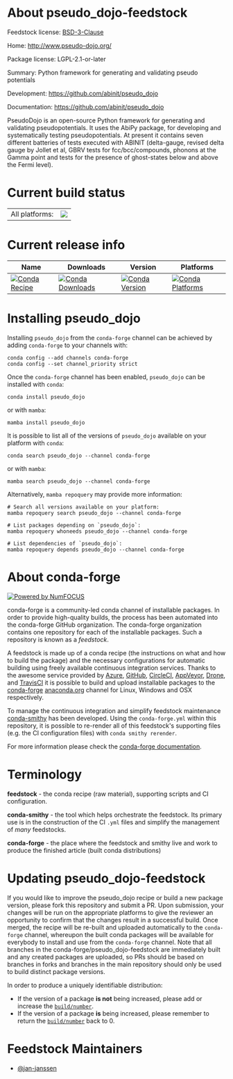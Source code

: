 About pseudo_dojo-feedstock
===========================

Feedstock license: [BSD-3-Clause](https://github.com/conda-forge/pseudo_dojo-feedstock/blob/main/LICENSE.txt)

Home: http://www.pseudo-dojo.org/

Package license: LGPL-2.1-or-later

Summary: Python framework for generating and validating pseudo potentials

Development: https://github.com/abinit/pseudo_dojo

Documentation: https://github.com/abinit/pseudo_dojo

PseudoDojo is an open-source Python framework for generating and
validating pseudopotentials. It uses the AbiPy package, for developing
and systematically testing pseudopotentials. At present it contains
seven different batteries of tests executed with ABINIT (delta-gauge,
revised delta gauge by Jollet et al, GBRV tests for fcc/bcc/compounds,
phonons at the Gamma point and tests for the presence of ghost-states
below and above the Fermi level).


Current build status
====================


<table><tr><td>All platforms:</td>
    <td>
      <a href="https://dev.azure.com/conda-forge/feedstock-builds/_build/latest?definitionId=9797&branchName=main">
        <img src="https://dev.azure.com/conda-forge/feedstock-builds/_apis/build/status/pseudo_dojo-feedstock?branchName=main">
      </a>
    </td>
  </tr>
</table>

Current release info
====================

| Name | Downloads | Version | Platforms |
| --- | --- | --- | --- |
| [![Conda Recipe](https://img.shields.io/badge/recipe-pseudo_dojo-green.svg)](https://anaconda.org/conda-forge/pseudo_dojo) | [![Conda Downloads](https://img.shields.io/conda/dn/conda-forge/pseudo_dojo.svg)](https://anaconda.org/conda-forge/pseudo_dojo) | [![Conda Version](https://img.shields.io/conda/vn/conda-forge/pseudo_dojo.svg)](https://anaconda.org/conda-forge/pseudo_dojo) | [![Conda Platforms](https://img.shields.io/conda/pn/conda-forge/pseudo_dojo.svg)](https://anaconda.org/conda-forge/pseudo_dojo) |

Installing pseudo_dojo
======================

Installing `pseudo_dojo` from the `conda-forge` channel can be achieved by adding `conda-forge` to your channels with:

```
conda config --add channels conda-forge
conda config --set channel_priority strict
```

Once the `conda-forge` channel has been enabled, `pseudo_dojo` can be installed with `conda`:

```
conda install pseudo_dojo
```

or with `mamba`:

```
mamba install pseudo_dojo
```

It is possible to list all of the versions of `pseudo_dojo` available on your platform with `conda`:

```
conda search pseudo_dojo --channel conda-forge
```

or with `mamba`:

```
mamba search pseudo_dojo --channel conda-forge
```

Alternatively, `mamba repoquery` may provide more information:

```
# Search all versions available on your platform:
mamba repoquery search pseudo_dojo --channel conda-forge

# List packages depending on `pseudo_dojo`:
mamba repoquery whoneeds pseudo_dojo --channel conda-forge

# List dependencies of `pseudo_dojo`:
mamba repoquery depends pseudo_dojo --channel conda-forge
```


About conda-forge
=================

[![Powered by
NumFOCUS](https://img.shields.io/badge/powered%20by-NumFOCUS-orange.svg?style=flat&colorA=E1523D&colorB=007D8A)](https://numfocus.org)

conda-forge is a community-led conda channel of installable packages.
In order to provide high-quality builds, the process has been automated into the
conda-forge GitHub organization. The conda-forge organization contains one repository
for each of the installable packages. Such a repository is known as a *feedstock*.

A feedstock is made up of a conda recipe (the instructions on what and how to build
the package) and the necessary configurations for automatic building using freely
available continuous integration services. Thanks to the awesome service provided by
[Azure](https://azure.microsoft.com/en-us/services/devops/), [GitHub](https://github.com/),
[CircleCI](https://circleci.com/), [AppVeyor](https://www.appveyor.com/),
[Drone](https://cloud.drone.io/welcome), and [TravisCI](https://travis-ci.com/)
it is possible to build and upload installable packages to the
[conda-forge](https://anaconda.org/conda-forge) [anaconda.org](https://anaconda.org/)
channel for Linux, Windows and OSX respectively.

To manage the continuous integration and simplify feedstock maintenance
[conda-smithy](https://github.com/conda-forge/conda-smithy) has been developed.
Using the ``conda-forge.yml`` within this repository, it is possible to re-render all of
this feedstock's supporting files (e.g. the CI configuration files) with ``conda smithy rerender``.

For more information please check the [conda-forge documentation](https://conda-forge.org/docs/).

Terminology
===========

**feedstock** - the conda recipe (raw material), supporting scripts and CI configuration.

**conda-smithy** - the tool which helps orchestrate the feedstock.
                   Its primary use is in the construction of the CI ``.yml`` files
                   and simplify the management of *many* feedstocks.

**conda-forge** - the place where the feedstock and smithy live and work to
                  produce the finished article (built conda distributions)


Updating pseudo_dojo-feedstock
==============================

If you would like to improve the pseudo_dojo recipe or build a new
package version, please fork this repository and submit a PR. Upon submission,
your changes will be run on the appropriate platforms to give the reviewer an
opportunity to confirm that the changes result in a successful build. Once
merged, the recipe will be re-built and uploaded automatically to the
`conda-forge` channel, whereupon the built conda packages will be available for
everybody to install and use from the `conda-forge` channel.
Note that all branches in the conda-forge/pseudo_dojo-feedstock are
immediately built and any created packages are uploaded, so PRs should be based
on branches in forks and branches in the main repository should only be used to
build distinct package versions.

In order to produce a uniquely identifiable distribution:
 * If the version of a package **is not** being increased, please add or increase
   the [``build/number``](https://docs.conda.io/projects/conda-build/en/latest/resources/define-metadata.html#build-number-and-string).
 * If the version of a package **is** being increased, please remember to return
   the [``build/number``](https://docs.conda.io/projects/conda-build/en/latest/resources/define-metadata.html#build-number-and-string)
   back to 0.

Feedstock Maintainers
=====================

* [@jan-janssen](https://github.com/jan-janssen/)

